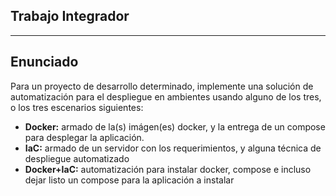 ## Trabajo Integrador

---

## Enunciado

Para un proyecto de desarrollo determinado, implemente una solución de
automatización para el despliegue en ambientes usando alguno de los tres, o los
tres escenarios siguientes:

* **Docker:** armado de la(s) imágen(es) docker, y la entrega de un compose para
  desplegar la aplicación.
* **IaC:** armado de un servidor con los requerimientos, y alguna técnica de
  despliegue automatizado
* **Docker+IaC:** automatización para instalar docker, compose e incluso
  dejar listo un compose para la aplicación a instalar


